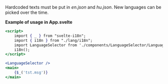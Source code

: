 Hardcoded texts must be put in *en.json* and *hu.json*. New languages can be picked over the time.

**Example of usage in App.svelte**

```jsx
<script>
	import { _ } from "svelte-i18n";
	import { i18n } from "./lang/i18n";
	import LanguageSelector from './components/LanguageSelector/LanguageSelector.svelte';
	i18n();
</script>

<LanguageSelector />
<main>
	{$_('tst.msg')}
</main>
```